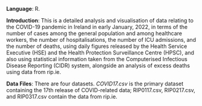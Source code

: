 **Language**: R. 

**Introduction**: This is a detailed analysis and visualisation of data relating to the COVID-19 pandemic in Ireland in early January, 2022, in terms of the number of cases among the general population and among healthcare workers, the number of hospitalisations, the number of ICU admissions, and the number of deaths, using daily figures released by the Health Service Executive (HSE) and the Health Protection Surveillance Centre (HPSC), and also using statistical information taken from the Computerised Infectious Disease Reporting (CIDR) system, alongside an analysis of excess deaths using data from rip.ie.

**Data Files**: There are four datasets. *COVID17.csv* is the primary dataset containing the 17th release of COVID-related data; RIP0117.csv, RIP0217.csv, and RIP0317.csv contain the data from rip.ie.
